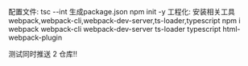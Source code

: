 配置文件:
    tsc --int
生成package.json
    npm init -y
工程化:
    安装相关工具 webpack,webpack-cli,webpack-dev-server,ts-loader,typescript
    npm i webpack webpack-cli webpack-dev-server ts-loader typescript html-webpack-plugin


测试同时推送 2 仓库!!